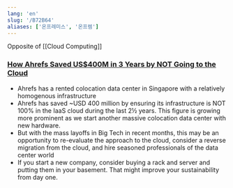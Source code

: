 ```yaml
---
lang: 'en'
slug: '/B72B64'
aliases: ['온프레미스', '온프렘']
---
```


Opposite of [[Cloud Computing]]

### [How Ahrefs Saved US$400M in 3 Years by NOT Going to the Cloud](https://tech.ahrefs.com/how-ahrefs-saved-us-400m-in-3-years-by-not-going-to-the-cloud-8939dd930af8)

- Ahrefs has a rented colocation data center in Singapore with a relatively homogenous infrastructure
- Ahrefs has saved ~USD 400 million by ensuring its infrastructure is NOT 100% in the IaaS cloud during the last 2½ years. This figure is growing more prominent as we start another massive colocation data center with new hardware.
- But with the mass layoffs in Big Tech in recent months, this may be an opportunity to re-evaluate the approach to the cloud, consider a reverse migration from the cloud, and hire seasoned professionals of the data center world
- If you start a new company, consider buying a rack and server and putting them in your basement. That might improve your sustainability from day one.
